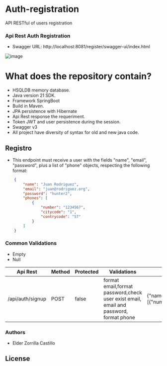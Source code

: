 # Auth-registration
API RESTful of users registration

### Api Rest Auth Registration
- Swagger URL: http://localhost:8081/register/swagger-ui/index.html
  
![image](https://github.com/ezorrilla/auth-registration/assets/22652830/94d9ac1c-2328-451f-ad3c-2feeff686e21)


# What does the repository contain?

  - HSQLDB memory database.
  - Java version 21 SDK.
  - Framework SpringBoot
  - Build in Maven.
  - JPA persistence with Hibernate
  - Api Rest response the requeriment.
  - Token JWT and user persistence during the session.
  - Swagger v3
  - All project have diversity of syntax for old and new java code.

## Registro
* This endpoint must receive a user with the fields "name", "email", "password", plus a list of "phone" objects, respecting the following format:
```json
    {
        "name": "Juan Rodriguez",
        "email": "juan@rodriguez.org",
        "password": "hunter2",
        "phones": [
            {
                "number": "1234567",
                "citycode": "1",			
                "contrycode": "57"
            }
        ]
    }
```

### Common Validations
-   Empty
-   Null

| Api Rest | Method | Protected | Validations | Request | Response |
| ------ | ------ | ------ | ------ | ------ | ------ |
| /api/auth/signup | POST| false | format email,format password,check user exist email, email and password, format phone |{"name":"string","email":"string","password":"YyiYiAgZpe40","phones":[{"number":"string","citycode":"string","countryCode":"string"}]} | {"data":{"id":"4f4cc0e1-cbdc-4815-804b-a7e8622b7332","created":"2024-01-30T10:15:56.964657","modified":"2024-01-30T10:15:56.964657","last_login":"2024-01-30T10:15:56.964657","token":"eyJhbGciOiJIUzI1NiJ9","isactive":true},"mensaje":"Successfully!","status":200}

### Authors

 - Elder Zorrilla Castillo

License
----
